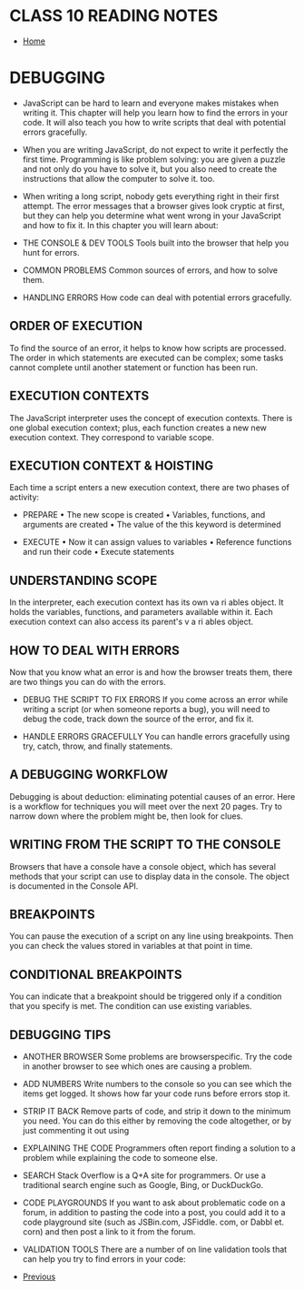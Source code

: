 # CLASS 10 READING NOTES

- [Home](https://seidomo.github.io/201-reading-notes/home) 

# DEBUGGING

- JavaScript can be hard to learn and everyone makes
mistakes when writing it. This chapter will help you learn
how to find the errors in your code. It will also teach you how
to write scripts that deal with potential errors gracefully. 

- When you are writing JavaScript, do not expect to write it perfectly the first time.
Programming is like problem solving: you are given a puzzle and not only do you have to solve
it, but you also need to create the instructions that allow the computer to solve it. too. 

- When writing a long script, nobody gets everything right in their first attempt. The error
messages that a browser gives look cryptic at first, but they can help you determine what
went wrong in your JavaScript and how to fix it. In this chapter you will learn about: 

- THE CONSOLE & DEV TOOLS
Tools built into the browser that help you hunt for errors.

- COMMON PROBLEMS
Common sources of errors, and how to solve them.

- HANDLING ERRORS
How code can deal with potential errors gracefully. 

## ORDER OF EXECUTION 

To find the source of an error, it helps to know how scripts are processed.
The order in which statements are executed can be complex; some tasks
cannot complete until another statement or function has been run.

## EXECUTION CONTEXTS 

The JavaScript interpreter uses the concept of execution contexts.
There is one global execution context; plus, each function creates a new
new execution context. They correspond to variable scope. 

## EXECUTION CONTEXT & HOISTING 

Each time a script enters a new execution context, there are two phases
of activity: 
- PREPARE
• The new scope is created
• Variables, functions, and arguments are created
• The value of the this keyword is determined 

- EXECUTE
• Now it can assign values to variables
• Reference functions and run their code
• Execute statements 

## UNDERSTANDING SCOPE

In the interpreter, each execution context has its own va ri ables object.
It holds the variables, functions, and parameters available within it.
Each execution context can also access its parent's v a ri ables object. 

## HOW TO DEAL WITH ERRORS 

Now that you know what an error is and how the browser treats them,
there are two things you can do with the errors. 

- DEBUG THE SCRIPT TO FIX ERRORS
If you come across an error while writing a script
(or when someone reports a bug), you will need to
debug the code, track down the source of the error,
and fix it.

- HANDLE ERRORS GRACEFULLY
You can handle errors gracefully using try, catch,
throw, and finally statements. 

## A DEBUGGING WORKFLOW

Debugging is about deduction: eliminating potential causes of an error.
Here is a workflow for techniques you will meet over the next 20 pages.
Try to narrow down where the problem might be, then look for clues.

## WRITING FROM THE SCRIPT TO THE CONSOLE 

Browsers that have a console have a console object, which has several
methods that your script can use to display data in the console.
The object is documented in the Console API. 

 ## BREAKPOINTS

 You can pause the execution of a script on any
line using breakpoints. Then you can check the
values stored in variables at that point in time. 

## CONDITIONAL BREAKPOINTS 

You can indicate that a breakpoint should be
triggered only if a condition that you specify is
met. The condition can use existing variables. 

## DEBUGGING TIPS 

- ANOTHER BROWSER
Some problems are browserspecific. Try the code in another
browser to see which ones are causing a problem.
- ADD NUMBERS
Write numbers to the console
so you can see which the items
get logged. It shows how far your
code runs before errors stop it.
- STRIP IT BACK
Remove parts of code, and strip
it down to the minimum you
need. You can do this either by
removing the code altogether, or
by just commenting it out using
- EXPLAINING THE CODE
Programmers often report
finding a solution to a problem
while explaining the code to
someone else. 
- SEARCH
Stack Overflow is a Q+A site for programmers.
Or use a traditional search engine such as Google,
 Bing, or DuckDuckGo.
- CODE PLAYGROUNDS
If you want to ask about
problematic code on a forum, in
addition to pasting the code into
a post, you could add it to a code
playground site (such as
JSBin.com, JSFiddle. com, or
Dabbl et. corn) and then post a
link to it from the forum.
- VALIDATION TOOLS
There are a number of on line
validation tools that can help you
try to find errors in your code: 


- [Previous](https://seidomo.github.io/201-reading-notes/class09) 
